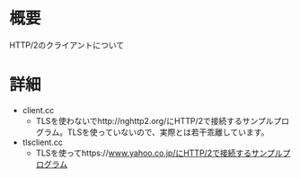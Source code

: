 # 概要
HTTP/2のクライアントについて

# 詳細
- client.cc
  - TLSを使わないでhttp://nghttp2.org/にHTTP/2で接続するサンプルプログラム。TLSを使っていないので、実際とは若干乖離しています。
- tlsclient.cc
  - TLSを使ってhttps://www.yahoo.co.jp/にHTTP/2で接続するサンプルプログラム
